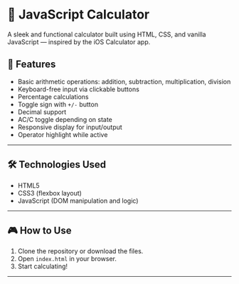 # 🧮 JavaScript Calculator

A sleek and functional calculator built using HTML, CSS, and vanilla JavaScript — inspired by the iOS Calculator app.

## 🚀 Features

- Basic arithmetic operations: addition, subtraction, multiplication, division
- Keyboard-free input via clickable buttons
- Percentage calculations
- Toggle sign with `+/-` button
- Decimal support
- AC/C toggle depending on state
- Responsive display for input/output
- Operator highlight while active

---

## 🛠️ Technologies Used

- HTML5
- CSS3 (flexbox layout)
- JavaScript (DOM manipulation and logic)

---

## 🎮 How to Use

1. Clone the repository or download the files.
2. Open `index.html` in your browser.
3. Start calculating!

---
